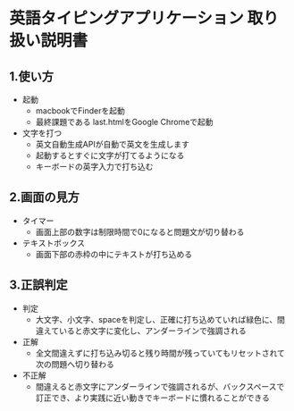 # 英語タイピングアプリケーション 取り扱い説明書

## 1.使い方
- 起動
    - macbookでFinderを起動
    - 最終課題である last.htmlをGoogle Chromeで起動
- 文字を打つ
    - 英文自動生成APIが自動で英文を生成します
    - 起動するとすぐに文字が打てるようになる
    - キーボードの英字入力で打ち込む

## 2.画面の見方
- タイマー 
    - 画面上部の数字は制限時間で0になると問題文が切り替わる
- テキストボックス
    - 画面下部の赤枠の中にテキストが打ち込める

## 3.正誤判定
- 判定
    - 大文字、小文字、spaceを判定し、正確に打ち込めていれば緑色に、間違えていると赤文字に変化し、アンダーラインで強調される
- 正解
    - 全文間違えずに打ち込み切ると残り時間が残っていてもリセットされて次の問題へ切り替わる
- 不正解
    - 間違えると赤文字にアンダーラインで強調されるが、バックスペースで訂正でき、より実践に近い動きでキーボードに慣れることができる



